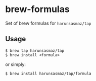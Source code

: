 # brew-formulas

Set of brew formulas for `harunsasmaz/tap`

## Usage

```
$ brew tap harunsasmaz/tap
$ brew install <formula>
```

or simply:

```
$ brew install harunsasmaz/tap/formula
```